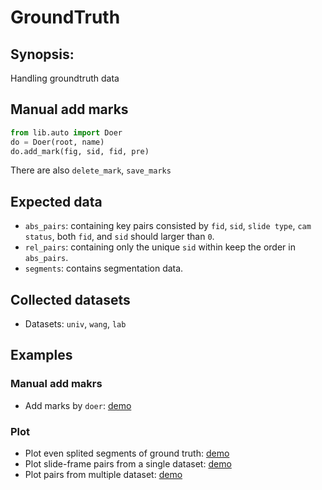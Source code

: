 # GroundTruth

## Synopsis:

Handling groundtruth data

## Manual add marks

```python
from lib.auto import Doer
do = Doer(root, name)
do.add_mark(fig, sid, fid, pre)
```

There are also `delete_mark`, `save_marks`

## Expected data

- `abs_pairs`: containing key pairs consisted by `fid`, `sid`, `slide type`,
`cam status`, both `fid`, and `sid` should larger than `0`.
- `rel_pairs`: containing only the unique `sid` within keep the order in
`abs_pairs`.
- `segments`: contains segmentation data.

## Collected datasets

- Datasets: `univ`, `wang`, `lab`

## Examples

### Manual add makrs

- Add marks by `doer`: [demo](http://nbviewer.ipython.org/github/speed-of-light/pyslider/blob/master/docs/nb/ground_truth/manual_mark.ipynb)

### Plot

- Plot even splited segments of ground truth: [demo](http://nbviewer.ipython.org/github/speed-of-light/pyslider/blob/master/docs/nb/ground_truth/GtSegments.ipynb)
- Plot slide-frame pairs from a single dataset: [demo](http://nbviewer.ipython.org/github/speed-of-light/pyslider/blob/master/docs/nb/ground_truth/GtDirectMatch.ipynb)
- Plot pairs from multiple dataset: [demo](http://nbviewer.ipython.org/github/speed-of-light/pyslider/blob/master/docs/nb/ground_truth/grouping_pairs.ipynb)
